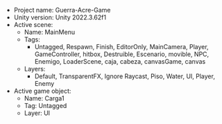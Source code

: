 <!-- UNITY CODE ASSIST INSTRUCTIONS START -->
- Project name: Guerra-Acre-Game
- Unity version: Unity 2022.3.62f1
- Active scene:
  - Name: MainMenu
  - Tags:
    - Untagged, Respawn, Finish, EditorOnly, MainCamera, Player, GameController, hitbox, Destruible, Escenario, movible, NPC, Enemigo, LoaderScene, caja, cabeza, canvasGame, canvas
  - Layers:
    - Default, TransparentFX, Ignore Raycast, Piso, Water, UI, Player, Enemy
- Active game object:
  - Name: Carga1
  - Tag: Untagged
  - Layer: UI
<!-- UNITY CODE ASSIST INSTRUCTIONS END -->